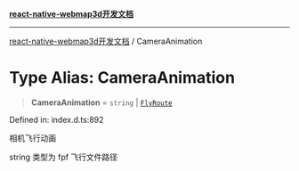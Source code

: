 [**react-native-webmap3d开发文档**](../README.md)

***

[react-native-webmap3d开发文档](../globals.md) / CameraAnimation

# Type Alias: CameraAnimation

> **CameraAnimation** = `string` \| [`FlyRoute`](../interfaces/FlyRoute.md)

Defined in: index.d.ts:892

相机飞行动画

string 类型为 fpf 飞行文件路径
